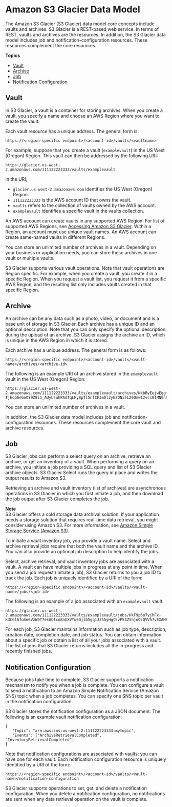 # Amazon S3 Glacier Data Model<a name="amazon-glacier-data-model"></a>

The Amazon S3 Glacier \(S3 Glacier\) data model core concepts include vaults and archives\. S3 Glacier is a REST\-based web service\. In terms of REST, vaults and archives are the resources\. In addition, the S3 Glacier data model includes job and notification\-configuration resources\. These resources complement the core resources\.

**Topics**
+ [Vault](#data-model-vault)
+ [Archive](#data-model-archive)
+ [Job](#data-model-job)
+ [Notification Configuration](#data-model-notification-config)

## Vault<a name="data-model-vault"></a>

In S3 Glacier, a vault is a container for storing archives\. When you create a vault, you specify a name and choose an AWS Region where you want to create the vault\.

Each vault resource has a unique address\. The general form is:

 

```
https://<region-specific endpoint>/<account-id>/vaults/<vaultname>
```

For example, suppose that you create a vault \(`examplevault`\) in the US West \(Oregon\) Region\. This vault can then be addressed by the following URI:

 

```
https://glacier.us-west-2.amazonaws.com/111122223333/vaults/examplevault
```

In the URI, 

 
+ `glacier.us-west-2.amazonaws.com` identifies the US West \(Oregon\) Region\. 
+ `111122223333` is the AWS account ID that owns the vault\.
+ `vaults` refers to the collection of vaults owned by the AWS account\.
+ `examplevault` identifies a specific vault in the vaults collection\.

An AWS account can create vaults in any supported AWS Region\. For list of supported AWS Regions, see [Accessing Amazon S3 Glacier](amazon-glacier-accessing.md)\. Within a Region, an account must use unique vault names\. An AWS account can create same\-named vaults in different Regions\.

You can store an unlimited number of archives in a vault\. Depending on your business or application needs, you can store these archives in one vault or multiple vaults\. 

S3 Glacier supports various vault operations\. Note that vault operations are Region specific\. For example, when you create a vault, you create it in a specific Region\. When you request a vault list, you request it from a specific AWS Region, and the resulting list only includes vaults created in that specific Region\.

## Archive<a name="data-model-archive"></a>

An archive can be any data such as a photo, video, or document and is a base unit of storage in S3 Glacier\. Each archive has a unique ID and an optional description\. Note that you can only specify the optional description during the upload of an archive\. S3 Glacier assigns the archive an ID, which is unique in the AWS Region in which it is stored\. 

Each archive has a unique address\. The general form is as follows:

 

```
https://<region-specific endpoint>/<account-id>/vaults/<vault-name>/archives/<archive-id>
```

The following is an example URI of an archive stored in the `examplevault` vault in the US West \(Oregon\) Region:

 

```
https://glacier.us-west-2.amazonaws.com/111122223333/vaults/examplevault/archives/NkbByEejwEggmBz2fTHgJrg0XBoDfjP4q6iu87-TjhqG6eGoOY9Z8i1_AUyUsuhPAdTqLHy8pTl5nfCFJmDl2yEZONi5L26Omw12vcs01MNGntHEQL8MBfGlqrEXAMPLEArchiveId
```

You can store an unlimited number of archives in a vault\.

In addition, the S3 Glacier data model includes job and notification\-configuration resources\. These resources complement the core vault and archive resources\.

## Job<a name="data-model-job"></a>

S3 Glacier jobs can perform a select query on an archive, retrieve an archive, or get an inventory of a vault\. When performing a query on an archive, you initiate a job providing a SQL query and list of S3 Glacier archive objects\. S3 Glacier Select runs the query in place and writes the output results to Amazon S3\.

Retrieving an archive and vault inventory \(list of archives\) are asynchronous operations in S3 Glacier in which you first initiate a job, and then download the job output after S3 Glacier completes the job\. 

**Note**  
S3 Glacier offers a cold storage data archival solution\. If your application needs a storage solution that requires real\-time data retrieval, you might consider using Amazon S3\. For more information, see [Amazon Simple Storage Service \(Amazon S3\)](http://aws.amazon.com/s3)\.

To initiate a vault inventory job, you provide a vault name\. Select and archive retrieval jobs require that both the vault name and the archive ID\. You can also provide an optional job description to help identify the jobs\. 

Select, archive retrieval, and vault inventory jobs are associated with a vault\. A vault can have multiple jobs in progress at any point in time\. When you send a job request \(initiate a job\), S3 Glacier returns to you a job ID to track the job\. Each job is uniquely identified by a URI of the form:

 

```
https://<region-specific endpoint>/<account-id>/vaults/<vault-name>/jobs/<job-id>
```

The following is an example of a job associated with an `examplevault` vault\.

 

```
https://glacier.us-west-2.amazonaws.com/111122223333/vaults/examplevault/jobs/HkF9p6o7yjhFx-K3CGl6fuSm6VzW9T7esGQfco8nUXVYwS0jlb5gq1JZ55yHgt5vP54ZShjoQzQVVh7vEXAMPLEjobID
```

For each job, S3 Glacier maintains information such as job type, description, creation date, completion date, and job status\. You can obtain information about a specific job or obtain a list of all your jobs associated with a vault\. The list of jobs that S3 Glacier returns includes all the in\-progress and recently finished jobs\. 

## Notification Configuration<a name="data-model-notification-config"></a>

Because jobs take time to complete, S3 Glacier supports a notification mechanism to notify you when a job is complete\. You can configure a vault to send a notification to an Amazon Simple Notification Service \(Amazon SNS\) topic when a job completes\. You can specify one SNS topic per vault in the notification configuration\.

S3 Glacier stores the notification configuration as a JSON document\. The following is an example vault notification configuration:

 

```
{
   "Topic": "arn:aws:sns:us-west-2:111122223333:mytopic", 
   "Events": ["ArchiveRetrievalCompleted", "InventoryRetrievalCompleted"] 
}
```

Note that notification configurations are associated with vaults; you can have one for each vault\. Each notification configuration resource is uniquely identified by a URI of the form:

 

```
https://<region-specific endpoint>/<account-id>/vaults/<vault-name>/notification-configuration
```

S3 Glacier supports operations to set, get, and delete a notification configuration\. When you delete a notification configuration, no notifications are sent when any data retrieval operation on the vault is complete\.

